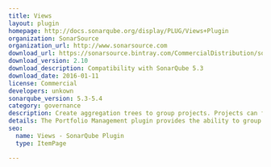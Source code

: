 ```yaml
---
title: Views
layout: plugin
homepage: http://docs.sonarqube.org/display/PLUG/Views+Plugin
organization: SonarSource
organization_url: http://www.sonarsource.com
download_url: https://sonarsource.bintray.com/CommercialDistribution/sonar-views-plugin/sonar-views-plugin-2.10.jar
download_version: 2.10
download_description: Compatibility with SonarQube 5.3
download_date: 2016-01-11
license: Commercial
developers: unkown
sonarqube_version: 5.3-5.4
category: governance
description: Create aggregation trees to group projects. Projects can for instance be grouped by applications, applications by team, teams by department.
details: The Portfolio Management plugin provides the ability to group projects and sub-views, and compute measures on the aggregation. Further, a “project” dashboard is available for each view, with the same ability to drill down for details that you have with a project. Additionally, the aggregation you can perform in a view is not limited to projects hosted on the current SonarQube server, but can also be extended to remote SonarQube servers. Each view has a tree structure, and can contain an unlimited number of projects and subviews.
seo:
  name: Views - SonarQube Plugin
  type: ItemPage

---
```


